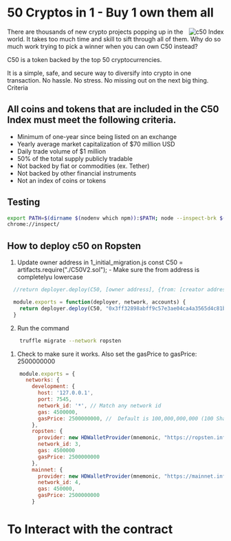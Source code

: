 # 50 Cryptos in 1 - Buy 1 own them all

<img align="right" src="http://www.c50index.com/wp-content/uploads/2018/05/c50-finallogo2b1-1-e1526222711779-206x300.png" alt="c50 Index">

There are thousands of new crypto projects popping up in the world. It takes too much time and skill to sift through all of them.  Why do so much work trying to pick a winner when you can own C50 instead?

C50 is a token backed by the top 50 cryptocurrencies.

It is a simple, safe, and secure way to diversify into crypto in one transaction. No hassle. No stress. No missing out on the next big thing.
Criteria

## All coins and tokens that are included in the C50 Index must meet the following criteria.

- Minimum of one-year since being listed on an exchange
- Yearly average market capitalization of $70 million USD
- Daily trade volume of $1 million
- 50% of the total supply publicly tradable
- Not backed by fiat or commodities (ex. Tether)
- Not backed by other financial instruments
- Not an index of coins or tokens

## Testing
```sh
export PATH=$(dirname $(nodenv which npm)):$PATH; node --inspect-brk $(which truffle) test test/C50V2.test.js
chrome://inspect/
```


## How to deploy c50 on Ropsten

1. Update owner address in 1_initial_migration.js
       const C50 = artifacts.require("./C50V2.sol");
       - Make sure the from address is completelyu lowercase

```js 
  //return deployer.deploy(C50, [owner address], {from: [creator address]});

  module.exports = function(deployer, network, accounts) {
    return deployer.deploy(C50, "0x3ff32898abff9c57e3ae04ca4a3565d4c81b209e", {from: "0xd6ea58a0149400e6d35b3b0e3e06ff20b8479cb0"});
  }

```

2. Run the command

```sh
    truffle migrate --network ropsten
```

1. Check to make sure it works.  Also set the gasPrice to gasPrice: 2500000000

```js
    module.exports = {
      networks: {
        development: {
          host: '127.0.0.1',
          port: 7545,
          network_id: '*', // Match any network id
          gas: 4500000,
          gasPrice: 2500000000, //  Default is 100,000,000,000 (100 Shannon).
        },
        ropsten: {
          provider: new HDWalletProvider(mnemonic, "https://ropsten.infura.io/" + infura_apikey),
          network_id: 3,
          gas: 4500000
          gasPrice: 2500000000
    	},
        mainnet: {
          provider: new HDWalletProvider(mnemonic, "https://mainnet.infura.io/" + infura_apikey),
          network_id: 4,
          gas: 450000,
          gasPrice: 2500000000
        }

```

# To Interact with the contract